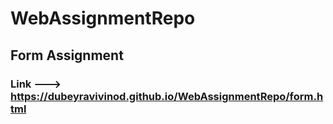 ﻿# WebAssignmentRepo
 ## Form Assignment
 ### Link ---> https://dubeyravivinod.github.io/WebAssignmentRepo/form.html
